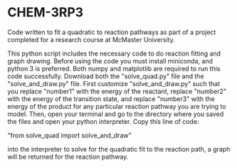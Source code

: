 # CHEM-3RP3
Code written to fit a quadratic to reaction pathways as part of a project completed for a research course at McMaster University.

This python script includes the necessary code to do reaction fitting and graph drawing. Before using the code you must install miniconda, and python 3 is preferred. Both numpy and matplotlib are required to run this code successfully. Download both the "solve_quad.py" file and the "solve_and_draw.py" file. First customize "solve_and_draw.py" such that you replace "number1" with the energy of the reactant, replace "number2" with the energy of the transition state, and replace "number3" with the energy of the product for any particular reaction pathway you are trying to model. Then, open your terminal and go to the directory where you saved the files and open your python interpreter. Copy this line of code:

"from solve_quad import solve_and_draw"

into the interpreter to solve for the quadratic fit to the reaction path, a graph will be returned for the reaction pathway.